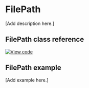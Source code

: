 # FilePath

[Add description here.]

## FilePath class reference
[![View code](https://www.mbed.com/embed/?type=library)](https://os.mbed.com/docs/mbed-os/v6.14/mbed-os-api-doxy/classmbed_1_1_file_path.html)

## FilePath example

[Add example here.]
